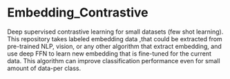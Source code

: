 # Embedding_Contrastive
Deep supervised contrastive learning for small datasets (few shot learning).
This repository takes labeled embedding data ,that could be extracted from pre-trained NLP, vision, or any other algorithm that extract embedding,
and use deep FFN to learn new embedding that is fine-tuned for the current data. 
This algorithm can improve classification performance even for small amount of data-per class.
